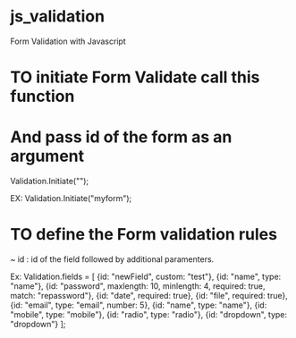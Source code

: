 # js_validation
Form Validation with Javascript

# TO initiate Form Validate call this function
# And pass id of the form as an argument

  Validation.Initiate("<id of the form>");
  
  EX:  Validation.Initiate("myform");

# TO define the Form validation rules

~ id : id of the field followed by additional paramenters.

Ex:
    Validation.fields = [
        {id: "newField", custom: "test"},
        {id: "name", type: "name"},
        {id: "password", maxlength: 10, minlength: 4, required: true, match: "repassword"},
        {id: "date", required: true},
        {id: "file", required: true},
        {id: "email", type: "email", number: 5},
        {id: "name", type: "name"},
        {id: "mobile", type: "mobile"},
        {id: "radio", type: "radio"},
        {id: "dropdown", type: "dropdown"}
    ];

